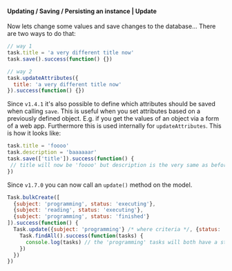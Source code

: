#### Updating / Saving / Persisting an instance | Update

Now lets change some values and save changes to the database... There are two ways to do that:

```js
// way 1
task.title = 'a very different title now'
task.save().success(function() {})

// way 2
task.updateAttributes({
  title: 'a very different title now'
}).success(function() {})
```

Since `v1.4.1` it's also possible to define which attributes should be saved when calling `save`. This is useful when you set attributes based on a previously defined object. E.g. if you get the values of an object via a form of a web app. Furthermore this is used internally for `updateAttributes`. This is how it looks like:

```js
task.title = 'foooo'
task.description = 'baaaaaar'
task.save(['title']).success(function() {
 // title will now be 'foooo' but description is the very same as before
})
```

Since `v1.7.0` you can now call an `update()` method on the model.

```js
Task.bulkCreate([
  {subject: 'programming', status: 'executing'},
  {subject: 'reading', status: 'executing'},
  {subject: 'programming', status: 'finished'}
]).success(function() {
  Task.update({subject: 'programming'} /* where criteria */, {status: 'inactive'} /* set attributes' value */).success(function() {
    Task.findAll().success(function(tasks) {
      console.log(tasks) // the 'programming' tasks will both have a status of 'inactive'
    })
  })
})
```